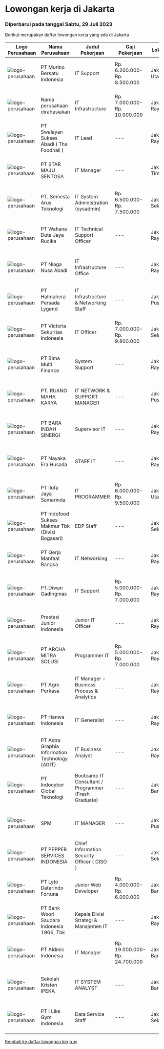 
  # Lowongan kerja di Jakarta

  ### Diperbarui pada tanggal Sabtu, 29 Juli 2023

  Berikut merupakan daftar lowongan kerja yang ada di Jakarta

  |Logo Perusahaan | Nama Perusahaan | Judul Pekerjaan | Gaji Pekerjaan | Lokasi | Deskripsi | Tanggal diunggah | Pranala |
  | -------------- | --------------- | --------------- | --------- | --------- | -------------- | ------- | ----------- |
  |![logo-perusahaan](https://image-service-cdn.seek.com.au/b34b64e37b3081b370e49228869673194bb172a6/ee4dce1061f3f616224767ad58cb2fc751b8d2dc)|PT Murino Bersatu Indonesia|IT Support|Rp. 6.200.000-Rp. 8.500.000|Jakarta Utara|Requirements: Dedicated team player. Critical and Analytical Thinking. 2+ years of experience with IT Supporting roles. Having network routing...|Jumat, 28 Juli 2023|https://www.jobstreet.co.id/id/job/it-support-4420121?token=0~6e48e9e6-377a-44ba-b193-ea0212cb93c0&sectionRank=1&jobId=jobstreet-id-job-4420121|
|![logo-perusahaan](https://i.ibb.co/sqvTCh9/112815900-stock-vector-no-image-available-icon-flat-vector.webp)|Nama perusahaan dirahasiakan|IT Infrastructure|Rp. 7.000.000-Rp. 10.000.000|Jakarta Raya|REQUIREMENT Melakukan kegiatan operasional &amp; pemeliharaan infrastruktur IT sehari-hari. Memiliki kemampuan dalam trouble shooting baik hardware...|Jumat, 28 Juli 2023|https://www.jobstreet.co.id/id/job/it-infrastructure-4419700?token=0~6e48e9e6-377a-44ba-b193-ea0212cb93c0&sectionRank=2&jobId=jobstreet-id-job-4419700|
|![logo-perusahaan](https://image-service-cdn.seek.com.au/dbd57ab9fdc60bcec8a530ae53e60fc19aa2b579/ee4dce1061f3f616224767ad58cb2fc751b8d2dc)|PT Swalayan Sukses Abadi ( The Foodhall )|IT Lead|---|Jakarta Raya|IT LeadSummary:Under the direction of the General Manager of Information Technology, it manages the day-to-day operations of assigned divisions within...|Kamis, 27 Juli 2023|https://www.jobstreet.co.id/id/job/it-lead-4417958?token=0~6e48e9e6-377a-44ba-b193-ea0212cb93c0&sectionRank=3&jobId=jobstreet-id-job-4417958|
|![logo-perusahaan](https://image-service-cdn.seek.com.au/4233b5b641e01a1a4090fd4a9edc219cdf041c8b/ee4dce1061f3f616224767ad58cb2fc751b8d2dc)|PT STAR MAJU SENTOSA|IT Manager|---|Jakarta Timur|JOB DESCRIPTION : To manage all aspects of the IT Department To understand business process requirements and design solutions accordingly As a leader,...|Jumat, 28 Juli 2023|https://www.jobstreet.co.id/id/job/it-manager-4419367?token=0~6e48e9e6-377a-44ba-b193-ea0212cb93c0&sectionRank=4&jobId=jobstreet-id-job-4419367|
|![logo-perusahaan](https://i.ibb.co/sqvTCh9/112815900-stock-vector-no-image-available-icon-flat-vector.webp)|PT. Semesta Arus Teknologi|IT System Administration (sysadmin)|Rp. 6.500.000-Rp. 7.500.000|Jakarta Selatan|Memiliki Tugas dan Fungsi System Administrator untuk melakukan administrasi terhadap sistem, melakukan pemeliharaan sistem, memiliki kewenangan...|Jumat, 28 Juli 2023|https://www.jobstreet.co.id/id/job/it-system-administration-sysadmin-4419812?token=0~6e48e9e6-377a-44ba-b193-ea0212cb93c0&sectionRank=5&jobId=jobstreet-id-job-4419812|
|![logo-perusahaan](https://image-service-cdn.seek.com.au/6817c8a3c444c1e13a676752a3dfc726d47c4332/ee4dce1061f3f616224767ad58cb2fc751b8d2dc)|PT Wahana Duta Jaya Rucika|IT Technical Support Officer|---|Jakarta Raya|Bertindak sebagai 1st level support untuk layanan IT yang digunakan. Memeriksa dan memastikan komputer (PC &amp; Laptop), temasuk Operating System dan...|Rabu, 26 Juli 2023|https://www.jobstreet.co.id/id/job/it-technical-support-officer-4416156?token=0~6e48e9e6-377a-44ba-b193-ea0212cb93c0&sectionRank=6&jobId=jobstreet-id-job-4416156|
|![logo-perusahaan](https://image-service-cdn.seek.com.au/90a44a610c086c47373c70bfa1c984617e318117/ee4dce1061f3f616224767ad58cb2fc751b8d2dc)|PT Niaga Nusa Abadi|IT Infrastructure Office|---|Jakarta Raya|Provide day to day support to ensure the smooth running of infrastructure (server, network, storage devices as well as end user's requirements)...|Kamis, 27 Juli 2023|https://www.jobstreet.co.id/id/job/it-infrastructure-office-4417850?token=0~6e48e9e6-377a-44ba-b193-ea0212cb93c0&sectionRank=7&jobId=jobstreet-id-job-4417850|
|![logo-perusahaan](https://i.ibb.co/sqvTCh9/112815900-stock-vector-no-image-available-icon-flat-vector.webp)|PT Halmahera Persada Lygend|IT Infrastructure & Networking Staff|---|Jakarta Pusat|Job Description : Provide technical support to the development of the infrastructure systems and services Define, order, and monitor installation and...|Kamis, 27 Juli 2023|https://www.jobstreet.co.id/id/job/it-infrastructure-networking-staff-4417751?token=0~6e48e9e6-377a-44ba-b193-ea0212cb93c0&sectionRank=8&jobId=jobstreet-id-job-4417751|
|![logo-perusahaan](https://image-service-cdn.seek.com.au/9da54864f20398492e0a78200e098bb6457aafbd/ee4dce1061f3f616224767ad58cb2fc751b8d2dc)|PT Victoria Sekuritas Indonesia|IT Officer|Rp. 7.000.000-Rp. 9.800.000|Jakarta Selatan|Job Description : IT Hardware/Network Troubleshooting. Back-up Server dan system. Liaison antara user dengan vendor (menganalisa kebutuhan user untuk...|Rabu, 26 Juli 2023|https://www.jobstreet.co.id/id/job/it-officer-4417321?token=0~6e48e9e6-377a-44ba-b193-ea0212cb93c0&sectionRank=9&jobId=jobstreet-id-job-4417321|
|![logo-perusahaan](https://image-service-cdn.seek.com.au/633bcf2de87d606b355bfb27db353a218a101fd1/ee4dce1061f3f616224767ad58cb2fc751b8d2dc)|PT Bima Multi Finance|System Support|---|Jakarta Raya|Persyaratan Umum : Umur maksimal 35 tahun. Fresh Graduate di perbolehkan Memiliki pengalaman minimal 1 tahun Pendidikan D3/S1 (Diutamakan Sistem...|Jumat, 28 Juli 2023|https://www.jobstreet.co.id/id/job/system-support-4419993?token=0~6e48e9e6-377a-44ba-b193-ea0212cb93c0&sectionRank=10&jobId=jobstreet-id-job-4419993|
|![logo-perusahaan](https://image-service-cdn.seek.com.au/39898e71445040fcff14b4ec7500d4b19527678c/ee4dce1061f3f616224767ad58cb2fc751b8d2dc)|PT. RUANG MAHA KARYA|IT NETWORK & SUPPORT MANAGER|---|Jakarta Pusat|IT NETWORK &amp; SUPPORT SUPERVISORKualifikasi1.  Pendidikan D3/S1 Jurusan Informatika/Komputer2.  Berpengalaman di bidang yang sama minimal 3...|Kamis, 27 Juli 2023|https://www.jobstreet.co.id/id/job/it-network-support-manager-4417975?token=0~6e48e9e6-377a-44ba-b193-ea0212cb93c0&sectionRank=11&jobId=jobstreet-id-job-4417975|
|![logo-perusahaan](https://image-service-cdn.seek.com.au/36f6e498f8eb9c24639ce229302487d07818aa92/ee4dce1061f3f616224767ad58cb2fc751b8d2dc)|PT BARA INDAH SINERGI|Supervisor IT|---|Jakarta Raya|Job Description: Merencanakan, mengawasi, memelihara dan mereview network &amp; fire wall Head Office serta site Set up dan maintain intranet server...|Rabu, 26 Juli 2023|https://www.jobstreet.co.id/id/job/supervisor-it-4416388?token=0~6e48e9e6-377a-44ba-b193-ea0212cb93c0&sectionRank=12&jobId=jobstreet-id-job-4416388|
|![logo-perusahaan](https://image-service-cdn.seek.com.au/2ddd42fea7307caf21c069e263c8cc9ad35d7bbc/ee4dce1061f3f616224767ad58cb2fc751b8d2dc)|PT Nayaka Era Husada|STAFF IT|---|Jakarta Raya|Jabatan : IT Programmer (Fullstack)PT. Nayaka Era HusadaJakarta Selatan Keuntungan·      Jenjang karir·      Perlindungan BPJS Ketenagakerjaan dan...|Kamis, 27 Juli 2023|https://www.jobstreet.co.id/id/job/staff-it-4417142?token=0~6e48e9e6-377a-44ba-b193-ea0212cb93c0&sectionRank=13&jobId=jobstreet-id-job-4417142|
|![logo-perusahaan](https://image-service-cdn.seek.com.au/ca1092f7491eb0b75d0a79234b37d84ab3877878/ee4dce1061f3f616224767ad58cb2fc751b8d2dc)|PT Ilufa Jaya Samarinda|IT PROGRAMMER|Rp. 6.000.000-Rp. 9.500.000|Jakarta Utara|Responsibility:· Build and support tools to support business operations· Maintain existing IT infrastructure, design and develop improvements· Strong...|Jumat, 28 Juli 2023|https://www.jobstreet.co.id/id/job/it-programmer-4419953?token=0~6e48e9e6-377a-44ba-b193-ea0212cb93c0&sectionRank=14&jobId=jobstreet-id-job-4419953|
|![logo-perusahaan](https://image-service-cdn.seek.com.au/b462cb6f3f3fed108fead6b84a1f50a98dc5abd8/ee4dce1061f3f616224767ad58cb2fc751b8d2dc)|PT Indofood Sukses Makmur Tbk (Divisi Bogasari)|EDP Staff|---|Jakarta Selatan|Persyaratan PekerjaanS1 Teknik InformatikaDeskripsi Pekerjaan IT support and trouble shoot Mengelola pengajuan HEAT karyawan ke Corporate IT...|Kamis, 27 Juli 2023|https://www.jobstreet.co.id/id/job/edp-staff-1036532612?token=0~6e48e9e6-377a-44ba-b193-ea0212cb93c0&sectionRank=15&jobId=jobstreet-id-job-1036532612|
|![logo-perusahaan](https://i.ibb.co/sqvTCh9/112815900-stock-vector-no-image-available-icon-flat-vector.webp)|PT Qerja Manfaat Bangsa|IT Networking|---|Jakarta Raya|Job description &amp; requirementsPersyaratan : Pria Usia 20 - 30 Di Utamakan Fresh Graduate Di Utamakan Berdomisili Di Jakarta Barat dan Teluk Gong...|Kamis, 27 Juli 2023|https://www.jobstreet.co.id/id/job/it-networking-1036532710?token=0~6e48e9e6-377a-44ba-b193-ea0212cb93c0&sectionRank=16&jobId=jobstreet-id-job-1036532710|
|![logo-perusahaan](https://image-service-cdn.seek.com.au/6ddc6c82998835e1220f941b2d41e57eefecc158/ee4dce1061f3f616224767ad58cb2fc751b8d2dc)|PT.Diwan Gadingmas|IT Support|Rp. 5.000.000-Rp. 7.000.000|Jakarta Raya|Fresh Graduate atau berpengalamanan sebagai IT Network &amp; InfrastructureBerpengalaman dalam pengelolaan kinerja server (pembuatan, pengaturan, dan...|Rabu, 26 Juli 2023|https://www.jobstreet.co.id/id/job/it-support-4416673?token=0~6e48e9e6-377a-44ba-b193-ea0212cb93c0&sectionRank=17&jobId=jobstreet-id-job-4416673|
|![logo-perusahaan](https://image-service-cdn.seek.com.au/ede577ea5506fc7f0f17d600a1cacafe72286b53/ee4dce1061f3f616224767ad58cb2fc751b8d2dc)|Prestasi Junior Indonesia|Junior IT Officer|---|Jakarta Raya|Prestasi Junior Indonesia is part of one of Junior Achievement (JA) Worldwide, an organization that focuses on preparing young people for employment...|Rabu, 26 Juli 2023|https://www.jobstreet.co.id/id/job/junior-it-officer-4416534?token=0~6e48e9e6-377a-44ba-b193-ea0212cb93c0&sectionRank=18&jobId=jobstreet-id-job-4416534|
|![logo-perusahaan](https://image-service-cdn.seek.com.au/8a24e503ee8a598d16c4c9e09884912ed654f200/ee4dce1061f3f616224767ad58cb2fc751b8d2dc)|PT ARCHA MITRA SOLUSI|Programmer IT|Rp. 5.000.000-Rp. 7.000.000|Jakarta Raya|Programmer ITPersyaratan :1. Minimal S1 dari Perguruan Tinggi dengan jurusan MIPA (Matematika/ Fisika) atau IT-Teknik Komputer, Teknik Informatika,...|Jumat, 28 Juli 2023|https://www.jobstreet.co.id/id/job/programmer-it-4419788?token=0~6e48e9e6-377a-44ba-b193-ea0212cb93c0&sectionRank=19&jobId=jobstreet-id-job-4419788|
|![logo-perusahaan](https://image-service-cdn.seek.com.au/34044ede6e53e8538f8e4e5ed6047b2b30df5297/ee4dce1061f3f616224767ad58cb2fc751b8d2dc)|PT Agro Perkasa|IT Manager - Business Process & Analytics|---|Jakarta Raya|Mewah is a global food and agri-business listed on Mainboard of the Singapore Stock Exchange Securities Trading Limited since 2010. Today, Mewah’s...|Jumat, 28 Juli 2023|https://www.jobstreet.co.id/id/job/it-manager-business-process-analytics-4420056?token=0~6e48e9e6-377a-44ba-b193-ea0212cb93c0&sectionRank=20&jobId=jobstreet-id-job-4420056|
|![logo-perusahaan](https://image-service-cdn.seek.com.au/ff467a16852d4bdff8a2a57b69d182a860767678/ee4dce1061f3f616224767ad58cb2fc751b8d2dc)|PT Hanwa Indonesia|IT Generalist|---|Jakarta Raya|Qualifications: Bachelor degree in IT Having background or Experience in IT OOperations for at least 2-3 years Having basic IT Skills and knowledge of...|Rabu, 26 Juli 2023|https://www.jobstreet.co.id/id/job/it-generalist-4416856?token=0~6e48e9e6-377a-44ba-b193-ea0212cb93c0&sectionRank=21&jobId=jobstreet-id-job-4416856|
|![logo-perusahaan](https://image-service-cdn.seek.com.au/ff352750bbaae6c058ba966669028ee6505d9f4a/ee4dce1061f3f616224767ad58cb2fc751b8d2dc)|PT Astra Graphia Information Technology (AGIT)|IT Business Analyst|---|Jakarta Raya|Supports design workshops, creation of presentations and business process diagrams to validate business processes and solutions with the end user...|Jumat, 28 Juli 2023|https://www.jobstreet.co.id/id/job/it-business-analyst-4419561?token=0~6e48e9e6-377a-44ba-b193-ea0212cb93c0&sectionRank=22&jobId=jobstreet-id-job-4419561|
|![logo-perusahaan](https://image-service-cdn.seek.com.au/fb7517fadedf953c5140aff81b59e180c02d5d74/ee4dce1061f3f616224767ad58cb2fc751b8d2dc)|PT Indocyber Global Teknologi|Bootcamp IT Consultant / Programmer (Fresh Graduate)|---|Jakarta Barat|Requirements : Minimum S1 in Computer Science/Information Technology/ Mathematics/Physics/Telecommunication Fresh graduates / Entry level applicants...|Jumat, 28 Juli 2023|https://www.jobstreet.co.id/id/job/bootcamp-it-consultant-programmer-fresh-graduate-4419572?token=0~6e48e9e6-377a-44ba-b193-ea0212cb93c0&sectionRank=23&jobId=jobstreet-id-job-4419572|
|![logo-perusahaan](https://image-service-cdn.seek.com.au/f90bd02ddbfa475a8f69ced7d28168d18fb4d34c/ee4dce1061f3f616224767ad58cb2fc751b8d2dc)|SPM|IT MANAGER|---|Jakarta Pusat|JOB DESCRIPTIONServes as head in IT Department, which manage all thing related with Information and Communication Technology.  Implementing and...|Rabu, 26 Juli 2023|https://www.jobstreet.co.id/id/job/it-manager-4416875?token=0~6e48e9e6-377a-44ba-b193-ea0212cb93c0&sectionRank=24&jobId=jobstreet-id-job-4416875|
|![logo-perusahaan](https://image-service-cdn.seek.com.au/1326d0ef8444b12bf7c97f94ec87e7ee0c759d6e/ee4dce1061f3f616224767ad58cb2fc751b8d2dc)|PT PEPPER SERVICES INDONESIA|Chief Information Security Officer ( CISO )|---|Jakarta Selatan|ObjectivePGS is investing in the development of a loan servicing platform and broader eco system with the aspiration to provide the modular elements...|Jumat, 28 Juli 2023|https://www.jobstreet.co.id/id/job/chief-information-security-officer-ciso-4419611?token=0~6e48e9e6-377a-44ba-b193-ea0212cb93c0&sectionRank=25&jobId=jobstreet-id-job-4419611|
|![logo-perusahaan](https://image-service-cdn.seek.com.au/383b59e7b2455169ba06353ec1cdc4f833180958/ee4dce1061f3f616224767ad58cb2fc751b8d2dc)|PT Lyto Datarindo Fortuna|Junior Web Developer|Rp. 4.000.000-Rp. 6.000.000|Jakarta Barat|Requirements Junior Web Developer :·        S1 Computer·        Pengalaman min 3th·        Menguasai HTML, CSS, Javascript,  jQuery, JSON, ASP/PHP,...|Jumat, 28 Juli 2023|https://www.jobstreet.co.id/id/job/junior-web-developer-4419930?token=0~6e48e9e6-377a-44ba-b193-ea0212cb93c0&sectionRank=26&jobId=jobstreet-id-job-4419930|
|![logo-perusahaan](https://image-service-cdn.seek.com.au/2d6e9c902737e35450231249508d80bb6aff60f2/ee4dce1061f3f616224767ad58cb2fc751b8d2dc)|PT Bank Woori Saudara Indonesia 1906, Tbk|Kepala Divisi Strategi & Manajemen IT|---|Jakarta Raya|Memiliki pengalaman di bidang IT Perbankan minimal 5 tahun sebagai Manajer Diutamakan pernah bekerja di Perusahaan/Bank Korea Memahami tulisan &amp;...|Kamis, 27 Juli 2023|https://www.jobstreet.co.id/id/job/kepala-divisi-strategi-manajemen-it-4417991?token=0~6e48e9e6-377a-44ba-b193-ea0212cb93c0&sectionRank=27&jobId=jobstreet-id-job-4417991|
|![logo-perusahaan](https://image-service-cdn.seek.com.au/38cda000bf2eb85cde171dcd2fc7cf387204152f/ee4dce1061f3f616224767ad58cb2fc751b8d2dc)|PT Aldmic Indonesia|IT Manager|Rp. 19.000.000-Rp. 24.700.000|Jakarta Barat|Handle multiple projects that are currently under development by different teams. Design the most basic requirement specifications for each project....|Rabu, 26 Juli 2023|https://www.jobstreet.co.id/id/job/it-manager-4417348?token=0~6e48e9e6-377a-44ba-b193-ea0212cb93c0&sectionRank=28&jobId=jobstreet-id-job-4417348|
|![logo-perusahaan](https://image-service-cdn.seek.com.au/c6a5968ea0c6b8e89e9a3d86bd012a43037a2d48/ee4dce1061f3f616224767ad58cb2fc751b8d2dc)|Sekolah Kristen IPEKA|IT SYSTEM ANALYST|---|Jakarta Barat|Job Description: Conduct business and user requirement analysis. Gain/maintain an in-depth knowledge of business functions. Investigate, evaluate, and...|Kamis, 27 Juli 2023|https://www.jobstreet.co.id/id/job/it-system-analyst-4418740?token=0~6e48e9e6-377a-44ba-b193-ea0212cb93c0&sectionRank=29&jobId=jobstreet-id-job-4418740|
|![logo-perusahaan](https://image-service-cdn.seek.com.au/680f33e799ce61e62b772be88cd7241ac9502e1a/ee4dce1061f3f616224767ad58cb2fc751b8d2dc)|PT I Like Gym Indonesia|Data Service Staff|---|Jakarta Selatan|JOB DESCRIPTION Memverikasi/memeriksa dokumen penjualan dan seluruh transaksi dari Akademi dan memproses disistem. Melaporkan ke atasan jika menemukan...|Kamis, 27 Juli 2023|https://www.jobstreet.co.id/id/job/data-service-staff-4417770?token=0~6e48e9e6-377a-44ba-b193-ea0212cb93c0&sectionRank=30&jobId=jobstreet-id-job-4417770|


  [Kembali ke daftar lowongan kerja 🔙](../README.md#daftar-lowongan-kerja)
  